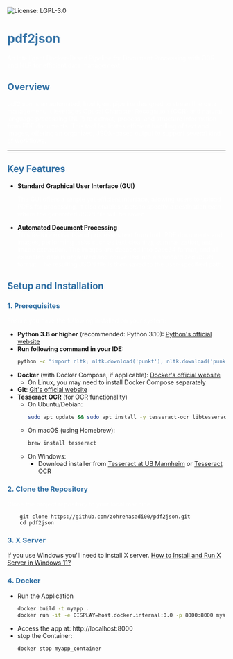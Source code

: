 ![License: LGPL-3.0](https://img.shields.io/badge/License-LGPL%20v3-blue.svg)

# <span style="color:#3271a5">pdf2json</span>  
<span style="color:white">An Intelligent Docker-Based Pipeline for Document Processing with OCR and NLP for efficient data management</span>  

## <span style="color:#3271a5">Overview</span>  
<span style="color:white">pdf2json is an automated, intelligent pipeline designed to streamline data management. It leverages Optical Character Recognition (OCR) and natural language processing (NLP) to extract, process, and structure information from PDF documents. This tool facilitates efficient handling of text and images, offering an organized, JSON-based output to support several kind of workflows.

---

## <span style="color:#3271a5">Key Features</span>
- **Standard Graphical User Interface (GUI)**

  <span style="color:white">The GUI offers a simple yet efficient interface, allowing users to upload PDFs for processing. It also enables users to specify a destination path where the generated JSON file will be saved.


- **Automated Document Processing**  
  <span style="color:white">This feature extracts and processes text from both PDF documents and images, performing tasks such as text cleaning, summarization, and image extraction. The images are decoded into base64 format, and all extracted data is organized and converted into a standardized JSON format. The resulting JSON file is then saved to the user-specified path.


## <span style="color:#3271a5">Setup and Installation</span>  

### <span style="color:#3271a5">1. Prerequisites</span>  
<span style="color:white">Ensure you have the following installed on your system:
- **Python 3.8 or higher** (recommended: Python 3.10): [Python's official website](https://www.python.org/)
- **Run following command in your IDE:**
    ```bash
  python -c "import nltk; nltk.download('punkt'); nltk.download('punkt_tab')"
    ```
- **Docker** (with Docker Compose, if applicable): [Docker's official website](https://www.docker.com/)
  - On Linux, you may need to install Docker Compose separately
- **Git**: [Git's official website](https://git-scm.com/)
- **Tesseract OCR** (for OCR functionality)
  - On Ubuntu/Debian:
    ```bash
    sudo apt update && sudo apt install -y tesseract-ocr libtesseract-dev
    ```
  - On macOS (using Homebrew):
    ```bash
    brew install tesseract
    ```
  - On Windows:
    - Download installer from [Tesseract at UB Mannheim](https://github.com/UB-Mannheim/tesseract/wiki) or [Tesseract OCR](https://github.com/tesseract-ocr/tesseract/tree/main?tab=readme-ov-file#installing-tesseract)

### <span style="color:#3271a5">2. Clone the Repository</span>  
<span style="color:white">Clone the project repository to your local machine:

        git clone https://github.com/zohrehasadi00/pdf2json.git
        cd pdf2json

### <span style="color:#3271a5">3. X Server </span>
If you use Windows you'll need to install X server. 
[How to Install and Run X Server in Windows 11?](https://dev.to/winsides/how-to-install-and-run-x-server-in-windows-11-4na9)

### <span style="color:#3271a5">4. Docker </span>
- Run the Application
  ```bash
  docker build -t myapp . 
  docker run -it -e DISPLAY=host.docker.internal:0.0 -p 8000:8000 myapp
  ```
- Access the app at: http://localhost:8000
- stop the Container:
  ```bash
  docker stop myapp_container
  ```
